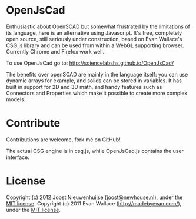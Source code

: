 # OpenJsCad

Enthusiastic about OpenSCAD but somewhat frustrated by the limitations of its language, here is an alternative using Javascript. It's free, completely open source, still seriously under construction, based on Evan Wallace's CSG.js library and can be used from within a WebGL supporting browser. Currently Chrome and Firefox work well.

To use OpenJsCad go to: http://sciencelabshs.github.io/OpenJsCad/

The benefits over openSCAD are mainly in the language itself: you can use dynamic arrays for example, and solids can be stored in variables. It has built in support for 2D and 3D math, and handy features such as Connectors and Properties which make it possible to create more complex models.

# Contribute

Contributions are welcome, fork me on GitHub!

The actual CSG engine is in csg.js, while OpenJsCad.js contains the user interface.

# License

Copyright (c) 2012 Joost Nieuwenhuijse (joost@newhouse.nl), under the [MIT license](http://www.opensource.org/licenses/mit-license.php).
Copyright (c) 2011 Evan Wallace (http://madebyevan.com/), under the [MIT license](http://www.opensource.org/licenses/mit-license.php).
